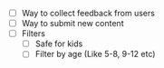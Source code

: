 - [ ] Way to collect feedback from users
- [ ] Way to submit new content
- [ ] Filters
    - [ ] Safe for kids
    - [ ] Filter by age (Like 5-8, 9-12 etc)